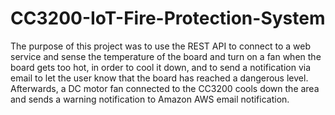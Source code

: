 # CC3200-IoT-Fire-Protection-System
The purpose of this project was to use the REST API to connect to a web service and sense the temperature of the board and turn on a fan when the board gets too hot, in order to cool it down, and to send a notification via email to let the user know that the board has reached a dangerous level. Afterwards, a DC motor fan connected to the CC3200 cools down the area and sends a warning notification to Amazon AWS email notification.
